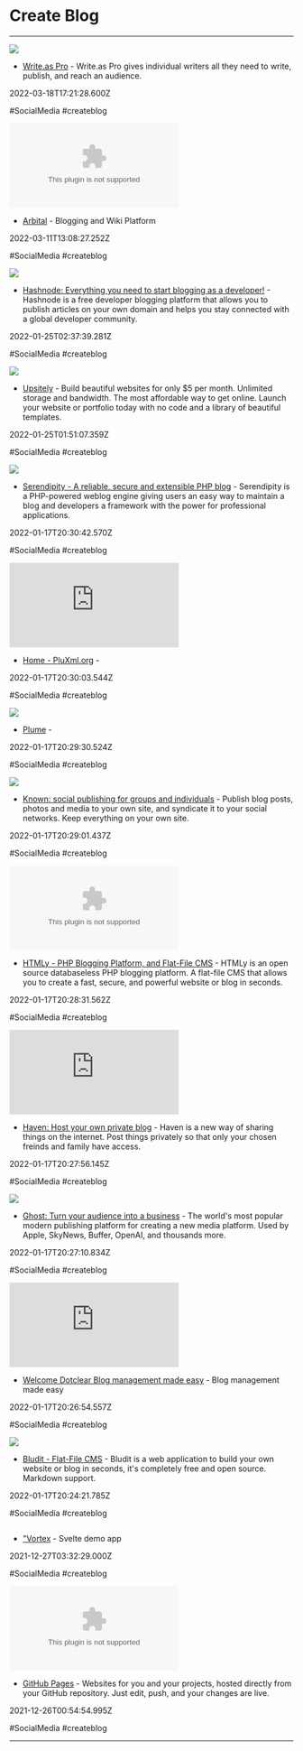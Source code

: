 # Create Blog

---

![](https://write.as/img/pro_og.png)

- [Write.as Pro](https://write.as/pro) - Write.as Pro gives individual writers all they need to write, publish, and reach an audience.

2022-03-18T17:21:28.600Z

#SocialMedia #createblog

![](https://rdl.ink/render/https%3A%2F%2Farbital.com)

- [Arbital](https://arbital.com) - Blogging and Wiki Platform

2022-03-11T13:08:27.252Z

#SocialMedia #createblog

![](https://cdn.hashnode.com/res/hashnode/image/upload/v1697709257859/6413332e-a3c0-4d37-bc72-f65293cb6664.png?auto=compress)

- [Hashnode: Everything you need to start blogging as a developer!](https://hashnode.com) - Hashnode is a free developer blogging platform that allows you to publish articles on your own domain and helps you stay connected with a global developer community.

2022-01-25T02:37:39.281Z

#SocialMedia #createblog

![](https://rdl.ink/render/https%3A%2F%2Fwww.upsitely.com%2F%3Fref%3Dproducthunt)

- [Upsitely](https://www.upsitely.com/?ref=producthunt) - Build beautiful websites for only $5 per month. Unlimited storage and bandwidth. The most affordable way to get online. Launch your website or portfolio today with no code and a library of beautiful templates.

2022-01-25T01:51:07.359Z

#SocialMedia #createblog

![](https://docs.s9y.org/img/s9y-opengraph.jpg)

- [Serendipity - A reliable, secure and extensible PHP blog](https://docs.s9y.org) - Serendipity is a PHP-powered weblog engine giving users an easy way to maintain a blog and developers a framework with the power for professional applications.

2022-01-17T20:30:42.570Z

#SocialMedia #createblog

![](https://rdl.ink/render/https%3A%2F%2Fpluxml.org)

- [Home - PluXml.org](https://pluxml.org) - 

2022-01-17T20:30:03.544Z

#SocialMedia #createblog

![](https://joinplu.me/images/og-logo.png)

- [Plume](https://joinplu.me) - 

2022-01-17T20:29:30.524Z

#SocialMedia #createblog

![](https://withknown.com/img/home/hero-desk.jpg)

- [Known: social publishing for groups and individuals](https://withknown.com) - Publish blog posts, photos and media to your own site, and syndicate it to your social networks. Keep everything on your own site.

2022-01-17T20:29:01.437Z

#SocialMedia #createblog

![](https://rdl.ink/render/https%3A%2F%2Fwww.htmly.com)

- [HTMLy - PHP Blogging Platform, and Flat-File CMS](https://www.htmly.com) - HTMLy is an open source databaseless PHP blogging platform. A flat-file CMS that allows you to create a fast, secure, and powerful website or blog in seconds.

2022-01-17T20:28:31.562Z

#SocialMedia #createblog

![](https://rdl.ink/render/https%3A%2F%2Fhavenweb.org%2Findex.html)

- [Haven: Host your own private blog](https://havenweb.org/index.html) - Haven is a new way of sharing things on the internet.  Post things privately so that only your chosen freinds and family have access.

2022-01-17T20:27:56.145Z

#SocialMedia #createblog

![](https://ghost.org/images/meta/ghost.png)

- [Ghost: Turn your audience into a business](https://ghost.org) - The world's most popular modern publishing platform for creating a new media platform. Used by Apple, SkyNews, Buffer, OpenAI, and thousands more.

2022-01-17T20:27:10.834Z

#SocialMedia #createblog

![](https://rdl.ink/render/https%3A%2F%2Fdotclear.org)

- [Welcome Dotclear Blog management made easy](https://dotclear.org) - Blog management made easy

2022-01-17T20:26:54.557Z

#SocialMedia #createblog

![](https://df6m0u2ovo2fu.cloudfront.net/images/bludit-facebook-cards.png)

- [Bludit - Flat-File CMS](https://www.bludit.com) - Bludit is a web application to build your own website or blog in seconds, it's completely free and open source. Markdown support.

2022-01-17T20:24:21.785Z

#SocialMedia #createblog

![]()

- ["Vortex](https://dimension.dev/vortex?ref=producthunt) - Svelte demo app

2021-12-27T03:32:29.000Z

#SocialMedia #createblog

![](https://rdl.ink/render/https%3A%2F%2Fpages.github.com)

- [GitHub Pages](https://pages.github.com) - Websites for you and your projects, hosted directly from your GitHub repository. Just edit, push, and your changes are live.

2021-12-26T00:54:54.995Z

#SocialMedia #createblog

---

